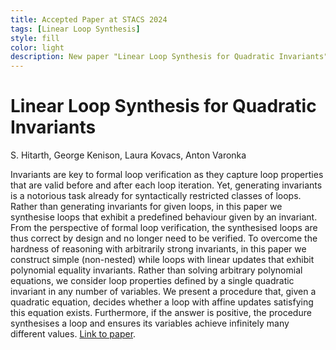 ```yaml
---
title: Accepted Paper at STACS 2024
tags: [Linear Loop Synthesis]  
style: fill
color: light
description: New paper "Linear Loop Synthesis for Quadratic Invariants" accepted to the 41st International Symposium on Theoretical Aspects of Computer Science (STACS 2024)
---
```


# Linear Loop Synthesis for Quadratic Invariants
S. Hitarth, George Kenison, Laura Kovacs, Anton Varonka

Invariants are key to formal loop verification as they capture loop properties that are valid before and after each loop iteration. Yet, generating invariants is a notorious task already for syntactically restricted classes of loops. Rather than generating invariants for given loops, in this paper we synthesise loops that exhibit a predefined behaviour given by an invariant. From the perspective of formal loop verification, the synthesised loops are thus correct by design and no longer need to be verified. To overcome the hardness of reasoning with arbitrarily strong invariants, in this paper we construct simple (non-nested) while loops with linear updates that exhibit polynomial equality invariants. Rather than solving arbitrary polynomial equations, we consider loop properties defined by a single quadratic invariant in any number of variables. We present a procedure that, given a quadratic equation, decides whether a loop with affine updates satisfying this equation exists. Furthermore, if the answer is positive, the procedure synthesises a loop and ensures its variables achieve infinitely many different values. 
[Link to paper](https://drops.dagstuhl.de/entities/document/10.4230/LIPIcs.STACS.2024.41).